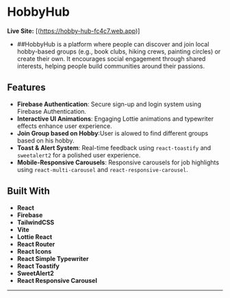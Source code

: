 # HobbyHub

**Live Site:** [(https://hobby-hub-fc4c7.web.app)]
- ##HobbyHub is a platform where people can discover and join local hobby-based groups (e.g., book clubs, hiking crews, painting circles) or create their own. It encourages social engagement through shared interests, helping people build communities around their passions.


## Features
-  **Firebase Authentication**: Secure sign-up and login system using Firebase Authentication.
- **Interactive UI Animations**: Engaging Lottie animations and typewriter effects enhance user experience.
- **Join Group based  on Hobby**:User is alowed to find different groups based on his hobby.
- **Toast & Alert System**: Real-time feedback using `react-toastify` and `sweetalert2` for a polished user experience.
- **Mobile-Responsive Carousels**: Responsive carousels for job highlights using `react-multi-carousel` and `react-responsive-carousel`.

## Built With

- **React** 
- **Firebase** 
- **TailwindCSS** 
- **Vite** 
- **Lottie React** 
- **React Router** 
- **React Icons** 
- **React Simple Typewriter** 
- **React Toastify** 
- **SweetAlert2** 
- **React Responsive Carousel**

---
